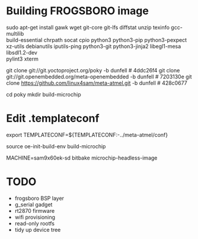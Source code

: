 # Building FROGSBORO image

sudo apt-get install gawk wget git-core git-lfs diffstat unzip texinfo gcc-multilib \
     build-essential chrpath socat cpio python3 python3-pip python3-pexpect \
     xz-utils debianutils iputils-ping python3-git python3-jinja2 libegl1-mesa libsdl1.2-dev \
     pylint3 xterm

git clone git://git.yoctoproject.org/poky -b dunfell                    # 4ddc26f4
git clone git://git.openembedded.org/meta-openembedded -b dunfell       # 7203130e
git clone https://github.com/linux4sam/meta-atmel.git -b dunfell        # 428c0677

cd poky
mkdir build-microchip

# Edit .templateconf
export TEMPLATECONF=${TEMPLATECONF:-../meta-atmel/conf}

source oe-init-build-env build-microchip

MACHINE=sam9x60ek-sd bitbake microchip-headless-image

# TODO

- frogsboro BSP layer
- g_serial gadget
- rt2870 firmware
- wifi provisioning
- read-only rootfs
- tidy up device tree
